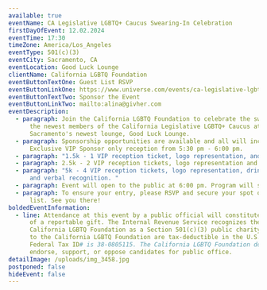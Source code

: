 ```yaml
---
available: true
eventName: CA Legislative LGBTQ+ Caucus Swearing-In Celebration
firstDayOfEvent: 12.02.2024
eventTime: 17:30
timeZone: America/Los_Angeles
eventType: 501(c)(3)
eventCity: Sacramento, CA
eventLocation: Good Luck Lounge
clientName: California LGBTQ Foundation
eventButtonTextOne: Guest List RSVP
eventButtonLinkOne: https://www.universe.com/events/ca-legislative-lgbtq-caucus-swearing-in-celebration-tickets-J2S0CZ
eventButtonTextTwo: Sponsor the Event
eventButtonLinkTwo: mailto:alina@givher.com
eventDescription:
  - paragraph: Join the California LGBTQ Foundation to celebrate the swearing-in of
      the newest members of the California Legislative LGBTQ+ Caucus at
      Sacramento's newest lounge, Good Luck Lounge.
  - paragraph: Sponsorship opportunities are available and all will include an
      Exclusive VIP Sponsor only reception from 5:30 pm - 6:00 pm.
  - paragraph: "1.5k - 1 VIP reception ticket, logo representation, and drink tickets. "
  - paragraph: 2.5k - 2 VIP reception tickets, logo representation and drink tickets.
  - paragraph: "5k - 4 VIP reception tickets, logo representation, drink tickets,
      and verbal recognition. "
  - paragraph: Event will open to the public at 6:00 pm. Program will start at 6:30 pm.
  - paragraph: To ensure your entry, please RSVP and secure your spot on the guest
      list. See you there!
boldedEventInformation:
  - line: Attendance at this event by a public official will constitute acceptance
      of a reportable gift. The Internal Revenue Service recognizes the
      California LGBTQ Foundation as a Section 501(c)(3) public charity. Gifts
      to the California LGBTQ Foundation are tax-deductible in the U.S.A. The
      Federal Tax ID# is 38-0805115. The California LGBTQ Foundation does not
      endorse, support, or oppose candidates for public office.
detailImage: /uploads/img_3458.jpg
postponed: false
hideEvent: false
---
```

